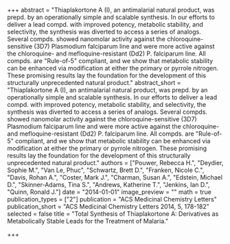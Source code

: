 +++
abstract = "Thiaplakortone A (I), an antimalarial natural product, was prepd. by an operationally simple and scalable synthesis.  In our efforts to deliver a lead compd. with improved potency, metabolic stability, and selectivity, the synthesis was diverted to access a series of analogs.  Several compds. showed nanomolar activity against the chloroquine-sensitive (3D7) Plasmodium falciparum line and were more active against the chloroquine- and mefloquine-resistant (Dd2) P. falciparum line.  All compds. are \"Rule-of-5\" compliant, and we show that metabolic stability can be enhanced via modification at either the primary or pyrrole nitrogen.  These promising results lay the foundation for the development of this structurally unprecedented natural product."
abstract_short = "Thiaplakortone A (I), an antimalarial natural product, was prepd. by an operationally simple and scalable synthesis.  In our efforts to deliver a lead compd. with improved potency, metabolic stability, and selectivity, the synthesis was diverted to access a series of analogs.  Several compds. showed nanomolar activity against the chloroquine-sensitive (3D7) Plasmodium falciparum line and were more active against the chloroquine- and mefloquine-resistant (Dd2) P. falciparum line.  All compds. are \"Rule-of-5\" compliant, and we show that metabolic stability can be enhanced via modification at either the primary or pyrrole nitrogen.  These promising results lay the foundation for the development of this structurally unprecedented natural product."
authors = ["Pouwer, Rebecca H.", "Deydier, Sophie M.", "Van Le, Phuc", "Schwartz, Brett D.", "Franken, Nicole C.", "Davis, Rohan A.", "Coster, Mark J.", "Charman, Susan A.", "Edstein, Michael D.", "Skinner-Adams, Tina S.", "Andrews, Katherine T.", "Jenkins, Ian D.", "Quinn, Ronald J."]
date = "2014-01-01"
image_preview = ""
math = true
publication_types = ["2"]
publication = "ACS Medicinal Chemistry Letters"
publication_short = "ACS Medicinal Chemistry Letters 2014, 5, 178-182"
selected = false
title = "Total Synthesis of Thiaplakortone A: Derivatives as Metabolically Stable Leads for the Treatment of Malaria."


+++